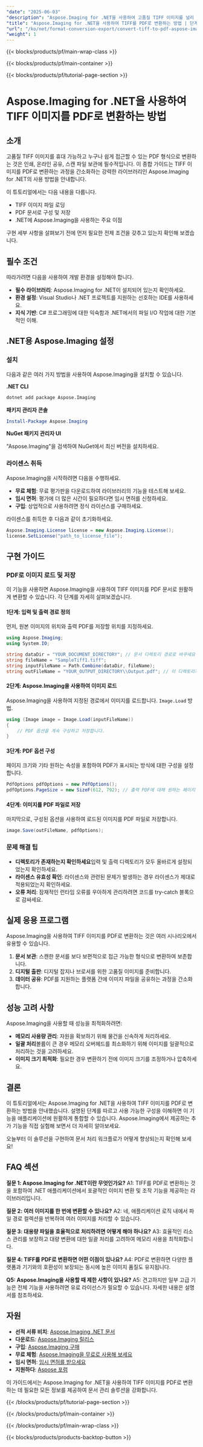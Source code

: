 ```yaml
---
"date": "2025-06-03"
"description": "Aspose.Imaging for .NET을 사용하여 고품질 TIFF 이미지를 널리 접근 가능한 PDF로 변환하는 방법을 알아보세요. 이 단계별 가이드는 설치부터 구현까지 모든 것을 다룹니다."
"title": "Aspose.Imaging for .NET을 사용하여 TIFF를 PDF로 변환하는 방법 | 단계별 가이드"
"url": "/ko/net/format-conversion-export/convert-tiff-to-pdf-aspose-imaging-dotnet/"
"weight": 1
---
```


{{< blocks/products/pf/main-wrap-class >}}

{{< blocks/products/pf/main-container >}}

{{< blocks/products/pf/tutorial-page-section >}}
# Aspose.Imaging for .NET을 사용하여 TIFF 이미지를 PDF로 변환하는 방법

## 소개

고품질 TIFF 이미지를 휴대 가능하고 누구나 쉽게 접근할 수 있는 PDF 형식으로 변환하는 것은 인쇄, 온라인 공유, 스캔 파일 보관에 필수적입니다. 이 종합 가이드는 TIFF 이미지를 PDF로 변환하는 과정을 간소화하는 강력한 라이브러리인 Aspose.Imaging for .NET의 사용 방법을 안내합니다.

이 튜토리얼에서는 다음 내용을 다룹니다.
- TIFF 이미지 파일 로딩
- PDF 문서로 구성 및 저장
- .NET에 Aspose.Imaging을 사용하는 주요 이점

구현 세부 사항을 살펴보기 전에 먼저 필요한 전제 조건을 갖추고 있는지 확인해 보겠습니다.

## 필수 조건

따라가려면 다음을 사용하여 개발 환경을 설정해야 합니다.
- **필수 라이브러리**: Aspose.Imaging for .NET이 설치되어 있는지 확인하세요.
- **환경 설정**: Visual Studio나 .NET 프로젝트를 지원하는 선호하는 IDE를 사용하세요.
- **지식 기반**: C# 프로그래밍에 대한 익숙함과 .NET에서의 파일 I/O 작업에 대한 기본적인 이해.

## .NET용 Aspose.Imaging 설정

### 설치

다음과 같은 여러 가지 방법을 사용하여 Aspose.Imaging을 설치할 수 있습니다.

**.NET CLI**

```bash
dotnet add package Aspose.Imaging
```

**패키지 관리자 콘솔**

```powershell
Install-Package Aspose.Imaging
```

**NuGet 패키지 관리자 UI**

"Aspose.Imaging"을 검색하여 NuGet에서 최신 버전을 설치하세요.

### 라이센스 취득

Aspose.Imaging을 시작하려면 다음을 수행하세요.
- **무료 체험**: 무료 평가판을 다운로드하여 라이브러리의 기능을 테스트해 보세요.
- **임시 면허**: 평가에 더 많은 시간이 필요하다면 임시 면허를 신청하세요.
- **구입**: 상업적으로 사용하려면 정식 라이선스를 구매하세요.

라이센스를 취득한 후 다음과 같이 초기화하세요.

```csharp
Aspose.Imaging.License license = new Aspose.Imaging.License();
license.SetLicense("path_to_license_file");
```

## 구현 가이드

### PDF로 이미지 로드 및 저장

이 기능을 사용하면 Aspose.Imaging을 사용하여 TIFF 이미지를 PDF 문서로 원활하게 변환할 수 있습니다. 각 단계를 자세히 살펴보겠습니다.

#### 1단계: 입력 및 출력 경로 정의

먼저, 원본 이미지의 위치와 출력 PDF를 저장할 위치를 지정하세요.

```csharp
using Aspose.Imaging;
using System.IO;

string dataDir = "YOUR_DOCUMENT_DIRECTORY"; // 문서 디렉토리 경로로 바꾸세요
string fileName = "SampleTiff1.tiff";
string inputFileName = Path.Combine(dataDir, fileName);
string outFileName = "YOUR_OUTPUT_DIRECTORY\\Output.pdf"; // 이 디렉토리가 존재하는지 확인하거나 생성하세요.
```

#### 2단계: Aspose.Imaging을 사용하여 이미지 로드

Aspose.Imaging을 사용하여 지정된 경로에서 이미지를 로드합니다. `Image.Load` 방법.

```csharp
using (Image image = Image.Load(inputFileName))
{
    // PDF 옵션을 계속 구성하고 저장합니다.
}
```

#### 3단계: PDF 옵션 구성

페이지 크기와 기타 원하는 속성을 포함하여 PDF가 표시되는 방식에 대한 구성을 설정합니다.

```csharp
PdfOptions pdfOptions = new PdfOptions();
pdfOptions.PageSize = new SizeF(612, 792); // 출력 PDF에 대해 원하는 페이지 크기를 설정하세요
```

#### 4단계: 이미지를 PDF 파일로 저장

마지막으로, 구성된 옵션을 사용하여 로드된 이미지를 PDF 파일로 저장합니다.

```csharp
image.Save(outFileName, pdfOptions);
```

### 문제 해결 팁

- **디렉토리가 존재하는지 확인하세요**입력 및 출력 디렉토리가 모두 올바르게 설정되었는지 확인하세요.
- **라이센스 유효성 확인**: 라이센스와 관련된 문제가 발생하는 경우 라이센스가 제대로 적용되었는지 확인하세요.
- **오류 처리**: 잠재적인 런타임 오류를 우아하게 관리하려면 코드를 try-catch 블록으로 감싸세요.

## 실제 응용 프로그램

Aspose.Imaging을 사용하여 TIFF 이미지를 PDF로 변환하는 것은 여러 시나리오에서 유용할 수 있습니다.
1. **문서 보관**: 스캔한 문서를 보다 보편적으로 접근 가능한 형식으로 변환하여 보존합니다.
2. **디지털 출판**: 디지털 잡지나 브로셔를 위한 고품질 이미지를 준비합니다.
3. **데이터 공유**: PDF를 지원하는 플랫폼 간에 이미지 파일을 공유하는 과정을 간소화합니다.

## 성능 고려 사항

Aspose.Imaging을 사용할 때 성능을 최적화하려면:
- **메모리 사용량 관리**: 자원을 확보하기 위해 물건을 신속하게 처리하세요.
- **일괄 처리**볼륨이 큰 경우 메모리 오버헤드를 최소화하기 위해 이미지를 일괄적으로 처리하는 것을 고려하세요.
- **이미지 크기 최적화**: 필요한 경우 변환하기 전에 이미지 크기를 조정하거나 압축하세요.

## 결론

이 튜토리얼에서는 Aspose.Imaging for .NET을 사용하여 TIFF 이미지를 PDF로 변환하는 방법을 안내했습니다. 설명된 단계를 따르고 사용 가능한 구성을 이해하면 이 기능을 애플리케이션에 원활하게 통합할 수 있습니다. Aspose.Imaging에서 제공하는 추가 기능을 직접 실험해 보면서 더 자세히 알아보세요.

오늘부터 이 솔루션을 구현하여 문서 처리 워크플로가 어떻게 향상되는지 확인해 보세요!

## FAQ 섹션

**질문 1: Aspose.Imaging for .NET이란 무엇인가요?**
A1: TIFF를 PDF로 변환하는 것을 포함하여 .NET 애플리케이션에서 포괄적인 이미지 변환 및 조작 기능을 제공하는 라이브러리입니다.

**질문 2: 여러 이미지를 한 번에 변환할 수 있나요?**
A2: 네, 애플리케이션 로직 내에서 파일 경로 컬렉션을 반복하여 여러 이미지를 처리할 수 있습니다.

**질문 3: 대용량 파일을 효율적으로 처리하려면 어떻게 해야 하나요?**
A3: 효율적인 리소스 관리를 보장하고 대량 변환에 대한 일괄 처리를 고려하여 메모리 사용을 최적화합니다.

**질문 4: TIFF를 PDF로 변환하면 어떤 이점이 있나요?**
A4: PDF로 변환하면 다양한 플랫폼과 기기와의 호환성이 보장되는 동시에 높은 이미지 품질도 유지됩니다.

**Q5: Aspose.Imaging을 사용할 때 제한 사항이 있나요?**
A5: 견고하지만 일부 고급 기능은 전체 기능을 사용하려면 유료 라이선스가 필요할 수 있습니다. 자세한 내용은 설명서를 참조하세요.

## 자원

- **선적 서류 비치**: [Aspose.Imaging .NET 문서](https://reference.aspose.com/imaging/net/)
- **다운로드**: [Aspose.Imaging 릴리스](https://releases.aspose.com/imaging/net/)
- **구입**: [Aspose.Imaging 구매](https://purchase.aspose.com/buy)
- **무료 체험**: [Aspose.Imaging을 무료로 사용해 보세요](https://releases.aspose.com/imaging/net/)
- **임시 면허**: [임시 면허를 받으세요](https://purchase.aspose.com/temporary-license/)
- **지원하다**: [Aspose 포럼](https://forum.aspose.com/c/imaging/10)

이 가이드에서는 Aspose.Imaging for .NET을 사용하여 TIFF 이미지를 PDF로 변환하는 데 필요한 모든 정보를 제공하여 문서 관리 솔루션을 강화합니다.

{{< /blocks/products/pf/tutorial-page-section >}}

{{< /blocks/products/pf/main-container >}}

{{< /blocks/products/pf/main-wrap-class >}}

{{< blocks/products/products-backtop-button >}}